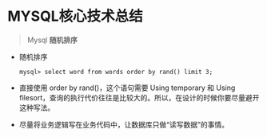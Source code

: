 # MYSQL核心技术总结


> Mysql  **随机排序**

- 随机排序
  ```
  mysql> select word from words order by rand() limit 3;
  ```

- 直接使用 order by rand()，这个语句需要 Using temporary 和 Using filesort，查询的执行代价往往是比较大的。所以，在设计的时候你要尽量避开这种写法。

- 尽量将业务逻辑写在业务代码中，让数据库只做“读写数据”的事情。
